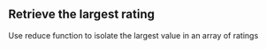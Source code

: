 ## Retrieve the largest rating

Use reduce function to isolate the largest value in an array of ratings